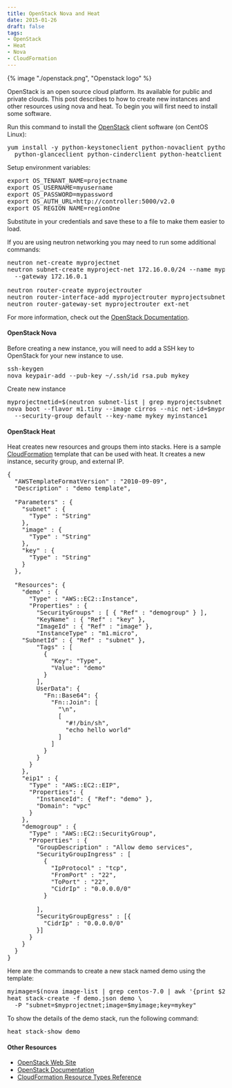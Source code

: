 ```yaml
---
title: OpenStack Nova and Heat
date: 2015-01-26
draft: false
tags:
- OpenStack
- Heat
- Nova
- CloudFormation
---
```


{% image "./openstack.png", "Openstack logo" %}
<p>OpenStack is an open source cloud platform. Its available for public and private clouds. This post describes to how to create new instances and other resources using nova and heat. To begin you will first need to install some software.</p>

<p>Run this command to install the <a href="http://www.openstack.org">OpenStack</a> client software (on CentOS Linux):</p>

<pre>
yum install -y python-keystoneclient python-novaclient python-neutronclient \
  python-glanceclient python-cinderclient python-heatclient
</pre>

<p>Setup environment variables:</p>

<pre>
export OS_TENANT_NAME=projectname
export OS_USERNAME=myusername
export OS_PASSWORD=mypassword
export OS_AUTH_URL=http://controller:5000/v2.0
export OS_REGION_NAME=regionOne
</pre>

<p>Substitute in your credentials and save these to a file to make them easier to load.</p>

<p>If you are using neutron networking you may need to run some additional commands:</p>

<pre>
neutron net-create myprojectnet
neutron subnet-create myproject-net 172.16.0.0/24 --name myprojectsubnet \
  --gateway 172.16.0.1

neutron router-create myprojectrouter
neutron router-interface-add myprojectrouter myprojectsubnet
neutron router-gateway-set myprojectrouter ext-net
</pre>

For more information, check out the <a href="http://docs.openstack.org">OpenStack Documentation</a>.

<h4>OpenStack Nova</h4>

Before creating a new instance, you will need to add a SSH key to OpenStack for your new instance to use.

<pre>
ssh-keygen
nova keypair-add --pub-key ~/.ssh/id_rsa.pub mykey
</pre>

Create new instance

<pre>
myprojectnetid=$(neutron subnet-list | grep myprojectsubnet | awk '{print $2}')
nova boot --flavor m1.tiny --image cirros --nic net-id=$myprojectnetid \
  --security-group default --key-name mykey myinstance1
</pre>

<h4>OpenStack Heat</h4>

Heat creates new resources and groups them into stacks. Here is a sample <a href="http://docs.aws.amazon.com/AWSCloudFormation/latest/UserGuide/aws-template-resource-type-ref.html">CloudFormation</a> template that can be used with heat. It creates a new instance, security group, and external IP.

<pre>
{
  "AWSTemplateFormatVersion" : "2010-09-09",
  "Description" : "demo template",

  "Parameters" : {
    "subnet" : {
      "Type" : "String"
    },
    "image" : {
      "Type" : "String"
    },
    "key" : {
      "Type" : "String"
    }
  },

  "Resources": {
    "demo" : {
      "Type" : "AWS::EC2::Instance",
      "Properties" : {
        "SecurityGroups" : [ { "Ref" : "demogroup" } ],
        "KeyName" : { "Ref" : "key" },
        "ImageId" : { "Ref" : "image" },
        "InstanceType" : "m1.micro",
	"SubnetId" : { "Ref" : "subnet" },
        "Tags" : [
          {
            "Key": "Type",
            "Value": "demo"
          }
        ],
        UserData": {
          "Fn::Base64": {
            "Fn::Join": [
              "\n",
              [
                "#!/bin/sh",
                "echo hello world"
              ]
            ]
          }
        }
      }
    },
    "eip1" : {
      "Type" : "AWS::EC2::EIP",
      "Properties": {
        "InstanceId": { "Ref": "demo" },
        "Domain": "vpc"
      }
    },
    "demogroup" : {
      "Type" : "AWS::EC2::SecurityGroup",
      "Properties" : {
        "GroupDescription" : "Allow demo services",
        "SecurityGroupIngress" : [
          {
            "IpProtocol" : "tcp",
            "FromPort" : "22",
            "ToPort" : "22",
            "CidrIp" : "0.0.0.0/0"
          }
 
        ],
        "SecurityGroupEgress" : [{
          "CidrIp" : "0.0.0.0/0"
        }]
      }
    }
  }
}
</pre>

Here are the commands to create a new stack named demo using the template:

<pre>
myimage=$(nova image-list | grep centos-7.0 | awk '{print $2}')
heat stack-create -f demo.json demo \
  -P "subnet=$myprojectnet;image=$myimage;key=mykey"
</pre>

To show the details of the demo stack, run the following command:

<pre>
heat stack-show demo
</pre>


<h4>Other Resources</h4>

<ul>
<li><a href="http://www.openstack.org">OpenStack Web Site</a></li>
<li><a href="http://docs.openstack.org">OpenStack Documentation</a></li>
<li><a href="http://docs.aws.amazon.com/AWSCloudFormation/latest/UserGuide/aws-template-resource-type-ref.html">CloudFormation Resource Types Reference</a></li>
</ul>
